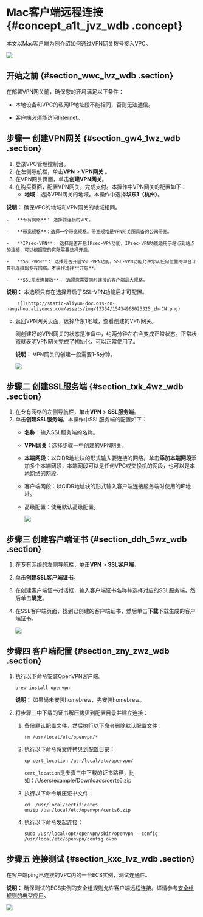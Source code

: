 # Mac客户端远程连接 {#concept_a1t_jvz_wdb .concept}

本文以Mac客户端为例介绍如何通过VPN网关拨号接入VPC。

![](http://static-aliyun-doc.oss-cn-hangzhou.aliyuncs.com/assets/img/13356/15434968023332_zh-CN.png)

## 开始之前 {#section_wwc_lvz_wdb .section}

在部署VPN网关前，确保您的环境满足以下条件：

-   本地设备和VPC的私网IP地址段不能相同，否则无法通信。

-   客户端必须能访问Internet。


## 步骤一 创建VPN网关 {#section_gw4_1wz_wdb .section}

1.  登录VPC管理控制台。
2.  在左侧导航栏，单击**VPN** \> **VPN网关** 。
3.  在VPN网关页面，单击**创建VPN网关**。
4.  在购买页面，配置VPN网关，完成支付。本操作中VPN网关的配置如下：
    -   **地域**：选择VPN网关的地域。本操作中选择**华东1（杭州）**。

**说明：** 确保VPC的地域和VPN网关的地域相同。

    -   **专有网络**： 选择要连接的VPC。

    -   **带宽规格**：选择一个带宽规格。带宽规格是VPN网关所具备的公网带宽。

    -   **IPsec-VPN**： 选择是否开启IPsec-VPN功能，IPsec-VPN功能适用于站点到站点的连接，可以根据您的实际需要选择开启。

    -   **SSL-VPN**： 选择是否开启SSL-VPN功能。SSL-VPN功能允许您从任何位置的单台计算机连接到专有网络。本操作选择**开启**。

    -   **SSL并发连接数**： 选择您需要同时连接的客户端最大规格。

**说明：** 本选项只有在选择开启了SSL-VPN功能后才可配置。

        ![](http://static-aliyun-doc.oss-cn-hangzhou.aliyuncs.com/assets/img/13354/15434968023325_zh-CN.png)

5.  返回VPN网关页面，选择华东1地域，查看创建的VPN网关。

    刚创建好的VPN网关的状态是准备中，约两分钟左右会变成正常状态。正常状态就表明VPN网关完成了初始化，可以正常使用了。

    **说明：** VPN网关的创建一般需要1-5分钟。

    ![](http://static-aliyun-doc.oss-cn-hangzhou.aliyuncs.com/assets/img/13354/15434968023326_zh-CN.png)


## 步骤二 创建SSL服务端 {#section_txk_4wz_wdb .section}

1.  在专有网络的左侧导航栏，单击**VPN** \> **SSL服务端**。
2.  单击**创建SSL服务端**。本操作中SSL服务端的配置如下：
    -   **名称**：输入SSL服务端的名称。

    -   **VPN网关**：选择步骤一中创建的VPN网关。

    -   **本端网段**：以CIDR地址块的形式输入要连接的网络。单击**添加本端网段**添加多个本端网段，本端网段可以是任何VPC或交换机的网段，也可以是本地网络的网段。

    -   客户端网段：以CIDR地址块的形式输入客户端连接服务端时使用的IP地址。

    -   高级配置：使用默认高级配置。

        ![](http://static-aliyun-doc.oss-cn-hangzhou.aliyuncs.com/assets/img/13354/15434968023327_zh-CN.png)


## 步骤三 创建客户端证书 {#section_ddh_5wz_wdb .section}

1.  在专有网络的左侧导航栏，单击**VPN** \> **SSL客户端**。
2.  单击**创建SSL客户端证书**。
3.  在创建客户端证书对话框，输入客户端证书名称并选择对应的SSL服务端，然后单击**确定**。

4.  在SSL客户端页面，找到已创建的客户端证书，然后单击**下载**下载生成的客户端证书。

    ![](http://static-aliyun-doc.oss-cn-hangzhou.aliyuncs.com/assets/img/13354/15434968023328_zh-CN.png)


## 步骤四 客户端配置 {#section_zny_zwz_wdb .section}

1.  执行以下命令安装OpenVPN客户端。

    ```
    brew install openvpn
    ```

    **说明：** 如果尚未安装homebrew，先安装homebrew。

2.  将步骤三中下载的证书解压拷贝到配置目录并建立连接：
    1.  备份默认配置文件，然后执行以下命令删除默认配置文件：

        ```
        rm /usr/local/etc/openvpn/*
        ```

    2.  执行以下命令将文件拷贝到配置目录：

        ```
        cp cert_location /usr/local/etc/openvpn/
        ```

        `cert_location`是步骤三中下载的证书路径，比如：/Users/example/Downloads/certs6.zip

    3.  执行以下命令解压证书文件：

        ```
        cd  /usr/local/certificates 
        unzip /usr/local/etc/openvpn/certs6.zip
        ```

    4.  执行以下命令发起连接：

        ```
        sudo /usr/local/opt/openvpn/sbin/openvpn --config /usr/local/etc/openvpn/config.ovpn
        ```


## 步骤五 连接测试 {#section_kxc_lvz_wdb .section}

在客户端ping已连接的VPC内的一台ECS实例，测试连通性。

**说明：** 确保测试的ECS实例的安全组规则允许客户端远程连接。详情参考[安全组规则的典型应用](../../../../intl.zh-CN/用户指南/安全组/安全组规则的典型应用.md#)。

![](http://static-aliyun-doc.oss-cn-hangzhou.aliyuncs.com/assets/img/13354/15434968023329_zh-CN.png)

